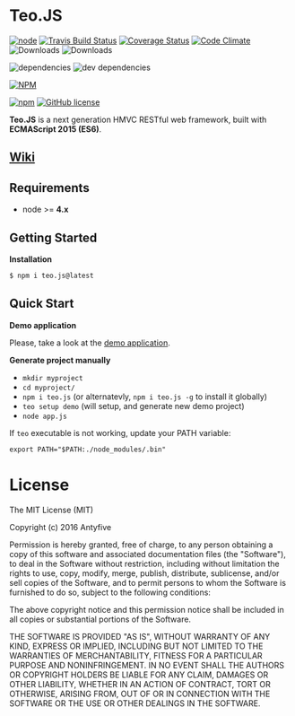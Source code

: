 # Teo.JS
[![node](https://img.shields.io/badge/node-%3E%3D%204.x-brightgreen.svg)](https://github.com/Antyfive/teo.js)
[![Travis Build Status](https://travis-ci.org/Antyfive/teo.js.svg)](https://travis-ci.org/Antyfive/teo.js)
[![Coverage Status](https://coveralls.io/repos/Antyfive/teo.js/badge.svg?branch=master&service=github)](https://coveralls.io/github/Antyfive/teo.js?branch=master)
[![Code Climate](https://codeclimate.com/github/Antyfive/teo.js/badges/gpa.svg)](https://codeclimate.com/github/Antyfive/teo.js)
![Downloads](https://img.shields.io/npm/dm/teo.js.svg)
![Downloads](https://img.shields.io/npm/dt/teo.js.svg)

![dependencies](https://img.shields.io/david/Antyfive/teo.js.svg)
![dev dependencies](https://img.shields.io/david/dev/Antyfive/teo.js.svg)

[![NPM](https://nodei.co/npm/teo.js.png?compact=true)](https://nodei.co/npm/teo.js/)

[![npm](https://img.shields.io/npm/v/npm.svg)](https://github.com/Antyfive/teo.js)
[![GitHub license](https://img.shields.io/badge/license-MIT-blue.svg)](https://raw.githubusercontent.com/Antyfive/teo.js/master/LICENSE)

**Teo.JS** is a next generation HMVC RESTful web framework, built with **ECMAScript 2015 (ES6)**. 

## [Wiki](https://github.com/Antyfive/teo.js/wiki)

## Requirements
* node >= **4.x**

## Getting Started

**Installation**
```bash
$ npm i teo.js@latest
```

## Quick Start
**Demo application**

Please, take a look at the [demo application](https://github.com/Antyfive/teo-demo-app).

**Generate project manually**

* `mkdir myproject`
* `cd myproject/`
* `npm i teo.js` (or alternatevly, `npm i teo.js -g` to install it globally)
* `teo setup demo` (will setup, and generate new demo project)
* `node app.js`

If `teo` executable is not working, update your PATH variable:

`export PATH="$PATH:./node_modules/.bin"`

# License
The MIT License (MIT)

Copyright (c) 2016 Antyfive

Permission is hereby granted, free of charge, to any person obtaining a copy
of this software and associated documentation files (the "Software"), to deal
in the Software without restriction, including without limitation the rights
to use, copy, modify, merge, publish, distribute, sublicense, and/or sell
copies of the Software, and to permit persons to whom the Software is
furnished to do so, subject to the following conditions:

The above copyright notice and this permission notice shall be included in all
copies or substantial portions of the Software.

THE SOFTWARE IS PROVIDED "AS IS", WITHOUT WARRANTY OF ANY KIND, EXPRESS OR
IMPLIED, INCLUDING BUT NOT LIMITED TO THE WARRANTIES OF MERCHANTABILITY,
FITNESS FOR A PARTICULAR PURPOSE AND NONINFRINGEMENT. IN NO EVENT SHALL THE
AUTHORS OR COPYRIGHT HOLDERS BE LIABLE FOR ANY CLAIM, DAMAGES OR OTHER
LIABILITY, WHETHER IN AN ACTION OF CONTRACT, TORT OR OTHERWISE, ARISING FROM,
OUT OF OR IN CONNECTION WITH THE SOFTWARE OR THE USE OR OTHER DEALINGS IN THE
SOFTWARE.
